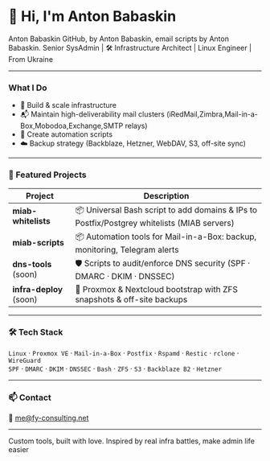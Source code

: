 # 👋 Hi, I'm Anton Babaskin
Anton Babaskin GitHub, by Anton Babaskin, email scripts by Anton Babaskin.
Senior SysAdmin | 🛠️ Infrastructure Architect | Linux Engineer |  
From Ukraine

---

### What I Do

- 🧵 Build & scale infrastructure 
- 📬 Maintain high-deliverability mail clusters (iRedMail,Zimbra,Mail-in-a-Box,Mobodoa,Exchange,SMTP relays)
- 🧰 Create automation scripts 
- ☁️ Backup strategy (Backblaze, Hetzner, WebDAV, S3, off-site sync)


---

### 🔧 Featured Projects

| Project              | Description                                                                                  |
|----------------------|----------------------------------------------------------------------------------------------|
| **miab-whitelists**  | 📦 Universal Bash script to add domains & IPs to Postfix/Postgrey whitelists (MIAB servers)  |
| **miab-scripts**     | 📦 Automation tools for Mail-in-a-Box: backup, monitoring, Telegram alerts                   |
| **dns-tools** (soon) | 🛡️ Scripts to audit/enforce DNS security (SPF · DMARC · DKIM · DNSSEC)                      |
| **infra-deploy** (soon) | 🧱 Proxmox & Nextcloud bootstrap with ZFS snapshots & off-site backups                   |



---

### 🛠️ Tech Stack

`Linux` · `Proxmox VE` · `Mail-in-a-Box` · `Postfix` · `Rspamd` · `Restic` · `rclone` · `WireGuard`  
`SPF` · `DMARC` · `DKIM` · `DNSSEC` · `Bash` · `ZFS` · `S3` · `Backblaze B2` · `Hetzner`

---

### 📫 Contact

📧 me@fy-consulting.net  

---

Custom tools, built with love. Inspired by real infra battles, make admin life easier
